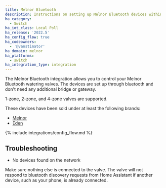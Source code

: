 ```yaml
---
title: Melnor Bluetooth
description: Instructions on setting up Melnor Bluetooth devices within Home Assistant.
ha_category:
  - Switch
ha_iot_class: Local Poll
ha_release: '2022.5'
ha_config_flow: true
ha_codeowners:
  - '@vanstinator'
ha_domain: melnor
ha_platforms:
  - switch
ha_integration_type: integration
---
```


The Melnor Bluetooth integration allows you to control your Melnor Bluetooth watering valves.
The devices are set up through bluetooth and don't need any additional bridge or gateway.

1-zone, 2-zone, and 4-zone valves are supported.

These devices have been sold under at least the following brands:

- [Melnor](https://melnor.com/)
- [Eden](https://edengarden.com/)

{% include integrations/config_flow.md %}

## Troubleshooting

* No devices found on the network

Make sure nothing else is connected to the valve. The valve will not respond to bluetooth discovery requests from Home Assistant if another device, such as your phone, is already connected.
